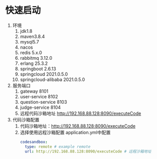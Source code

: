 # 快速启动
1. 环境
   1. jdk1.8
   2. maven3.8.4
   3. mysql5.7
   4. nacos 
   5. redis 5.x.0
   6. rabbitmq  3.12.0
   7. erlang 25.3.2
   8. springboot 2.6.13
   9. springcloud 2021.0.5.0
   10. springcloud-alibaba 2021.0.5.0
2. 服务端口
   1. gateway 8101
   2. user-service 8102
   3. question-service 8103
   4. judge-service 8104
   5. 远程代码沙箱地址 http://192.168.88.128:8090/executeCode
3. 代码沙箱配置
   1. 代码沙箱地址：http://192.168.88.128:8090/executeCode
   2. 选择使用远程沙箱配置 
      application.yml中配置
      ```yaml
      codesandbox:
        type: remote # example remote
        url: http://192.168.88.128:8090/executeCode # 远程沙箱地址
      ```